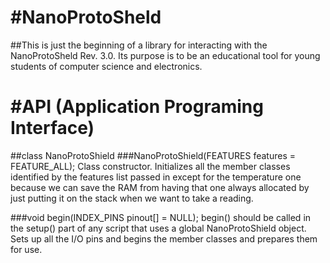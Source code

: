 #NanoProtoSheld
==============
##This is just the beginning of a library for interacting with the NanoProtoSheld Rev. 3.0. Its purpose is to be an educational tool for young students of computer science and electronics.

#API (Application Programing Interface)
==============
##class NanoProtoShield
###NanoProtoShield(FEATURES features = FEATURE_ALL);
Class constructor. Initializes all the member classes identified by the features list passed in
except for the temperature one because we can save the RAM from having that one always allocated by
just putting it on the stack when we want to take a reading.

###void begin(INDEX_PINS pinout[] = NULL);
begin() should be called in the setup() part of any script that uses a global NanoProtoShield object.
Sets up all the I/O pins and begins the member classes and prepares them for use.
